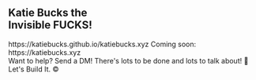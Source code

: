 <h2>Katie Bucks the</br>
  Invisible FUCKS!</h2>
https://katiebucks.github.io/katiebucks.xyz
Coming soon: https://katiebucks.xyz</br>
Want to help? Send a DM! There's lots to be done and lots to talk about! 🥰 Let's Build It. ©️
